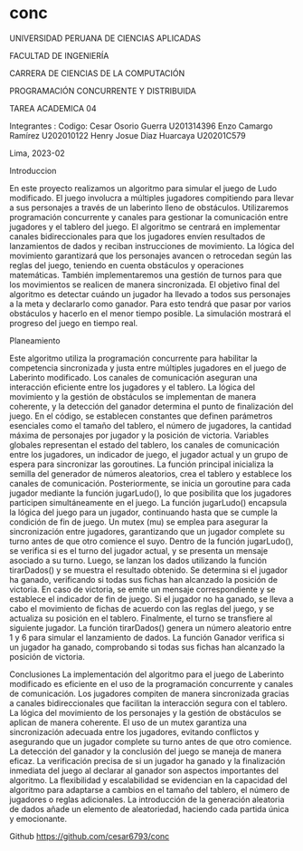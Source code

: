 # conc

UNIVERSIDAD PERUANA DE CIENCIAS APLICADAS

FACULTAD DE INGENIERÍA

CARRERA DE CIENCIAS DE LA COMPUTACIÓN





PROGRAMACIÓN CONCURRENTE Y DISTRIBUIDA

TAREA ACADEMICA 04




Integrantes :						Codigo:
Cesar Osorio	Guerra					U201314396
Enzo Camargo Ramírez           U202010122
Henry Josue Diaz Huarcaya				U20201C579






Lima, 2023-02

Introduccion

En este proyecto realizamos un algoritmo para simular el juego de Ludo modificado. El juego involucra a múltiples jugadores compitiendo para llevar a sus personajes a través de un laberinto lleno de obstáculos. Utilizaremos programación concurrente y canales para gestionar la comunicación entre jugadores y el tablero del juego.
El algoritmo se centrará en implementar canales bidireccionales para que los jugadores envíen resultados de lanzamientos de dados y reciban instrucciones de movimiento. La lógica del movimiento garantizará que los personajes avancen o retrocedan según las reglas del juego, teniendo en cuenta obstáculos y operaciones matemáticas. También implementaremos una gestión de turnos para que los movimientos se realicen de manera sincronizada.
El objetivo final del algoritmo es detectar cuándo un jugador ha llevado a todos sus personajes a la meta y declararlo como ganador. Para esto tendrá que pasar por varios obstáculos y hacerlo en el menor tiempo posible. La simulación mostrará el progreso del juego en tiempo real.



Planeamiento

Este algoritmo utiliza la programación concurrente para habilitar la competencia sincronizada y justa entre múltiples jugadores en el juego de Laberinto modificado. Los canales de comunicación aseguran una interacción eficiente entre los jugadores y el tablero. La lógica del movimiento y la gestión de obstáculos se implementan de manera coherente, y la detección del ganador determina el punto de finalización del juego.
 En el código, se establecen constantes que definen parámetros esenciales como el tamaño del tablero, el número de jugadores, la cantidad máxima de personajes por jugador y la posición de victoria. Variables globales representan el estado del tablero, los canales de comunicación entre los jugadores, un indicador de juego, el jugador actual y un grupo de espera para sincronizar las goroutines.
 La función principal inicializa la semilla del generador de números aleatorios, crea el tablero y establece los canales de comunicación. Posteriormente, se inicia un goroutine para cada jugador mediante la función jugarLudo(), lo que posibilita que los jugadores participen simultáneamente en el juego.
 La función jugarLudo() encapsula la lógica del juego para un jugador, continuando hasta que se cumple la condición de fin de juego. Un mutex (mu) se emplea para asegurar la sincronización entre jugadores, garantizando que un jugador complete su turno antes de que otro comience el suyo.
 Dentro de la función jugarLudo(), se verifica si es el turno del jugador actual, y se presenta un mensaje asociado a su turno. Luego, se lanzan los dados utilizando la función tirarDados() y se muestra el resultado obtenido. Se determina si el jugador ha ganado, verificando si todas sus fichas han alcanzado la posición de victoria. En caso de victoria, se emite un mensaje correspondiente y se establece el indicador de fin de juego. Si el jugador no ha ganado, se lleva a cabo el movimiento de fichas de acuerdo con las reglas del juego, y se actualiza su posición en el tablero. Finalmente, el turno se transfiere al siguiente jugador.
 La función tirarDados() genera un número aleatorio entre 1 y 6 para simular el lanzamiento de dados. La función Ganador verifica si un jugador ha ganado, comprobando si todas sus fichas han alcanzado la posición de victoria.



Conclusiones
La implementación del algoritmo para el juego de Laberinto modificado es eficiente en el uso de la programación concurrente y canales de comunicación. Los jugadores compiten de manera sincronizada gracias a canales bidireccionales que facilitan la interacción segura con el tablero.
 La lógica del movimiento de los personajes y la gestión de obstáculos se aplican de manera coherente. El uso de un mutex garantiza una sincronización adecuada entre los jugadores, evitando conflictos y asegurando que un jugador complete su turno antes de que otro comience.
 La detección del ganador y la conclusión del juego se maneja de manera eficaz. La verificación precisa de si un jugador ha ganado y la finalización inmediata del juego al declarar al ganador son aspectos importantes del algoritmo.
 La flexibilidad y escalabilidad se evidencian en la capacidad del algoritmo para adaptarse a cambios en el tamaño del tablero, el número de jugadores o reglas adicionales. La introducción de la generación aleatoria de dados añade un elemento de aleatoriedad, haciendo cada partida única y emocionante.

Github
https://github.com/cesar6793/conc
